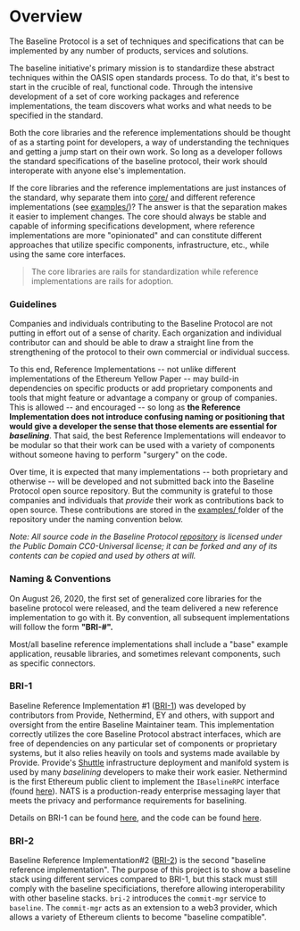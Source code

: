 # Overview

The Baseline Protocol is a set of techniques and specifications that can be implemented by any number of products, services and solutions.  

The baseline initiative's primary mission is to standardize these abstract techniques within the OASIS open standards process. To do that, it's best to start in the crucible of real, functional code. Through the intensive development of a set of core working packages and reference implementations, the team discovers what works and what needs to be specified in the standard.

Both the core libraries and the reference implementations should be thought of as a starting point for developers, a way of understanding the techniques and getting a jump start on their own work. So long as a developer follows the standard specifications of the baseline protocol, their work should interoperate with anyone else's implementation. 

If the core libraries and the reference implementations are just instances of the standard, why separate them into [core/](https://github.com/ethereum-oasis/baseline/tree/master/core) and different reference implementations \(see [examples/](https://github.com/ethereum-oasis/baseline/tree/master/examples)\)?  The answer is that the separation makes it easier to implement changes. The core should always be stable and capable of informing specifications development, where reference implementations are more "opinionated" and can constitute different approaches that utilize specific components, infrastructure, etc., while using the same core interfaces.

> The core libraries are rails for standardization while reference implementations are rails for adoption.

### Guidelines

Companies and individuals contributing to the Baseline Protocol are not putting in effort out of a sense of charity. Each organization and individual contributor can and should be able to draw a straight line from the strengthening of the protocol to their own commercial or individual success.

To this end, Reference Implementations -- not unlike different implementations of the Ethereum Yellow Paper -- may build-in dependencies on specific products or add proprietary components and tools that might feature or advantage a company or group of companies. This is allowed -- and encouraged -- so long as **the Reference Implementation does not introduce confusing naming or positioning that would give a developer the sense that those elements are essential for** _**baselining**_. That said, the best Reference Implementations will endeavor to be modular so that their work can be used with a variety of components without someone having to perform "surgery" on the code.

Over time, it is expected that many implementations -- both proprietary and otherwise -- will be developed and not submitted back into the Baseline Protocol open source repository. But the community is grateful to those companies and individuals that _provide_ their work as contributions back to open source. These contributions are stored in the [examples/ ](https://github.com/ethereum-oasis/baseline/tree/master/examples)folder of the repository under the naming convention below.

_Note: All source code in the Baseline Protocol_ [_repository_](https://github.com/ethereum-oasis/baseline) _is licensed under the Public Domain CC0-Universal license; it can be forked and any of its contents can be copied and used by others at will._

### Naming & Conventions

On August 26, 2020, the first set of generalized core libraries for the baseline protocol were released, and the team delivered a new reference implementation to go with it. By convention, all subsequent implementations will follow the form **"BRI-\#".**

Most/all baseline reference implementations shall include a "base" example application, reusable libraries, and sometimes relevant components, such as specific connectors.

### **BRI-1**

Baseline Reference Implementation \#1 \([BRI-1](bri-1/)\) was developed by contributors from Provide, Nethermind, EY and others, with support and oversight from the entire Baseline Maintainer team. This implementation correctly utilizes the core Baseline Protocol abstract interfaces, which are free of dependencies on any particular set of components or proprietary systems, but it also relies heavily on tools and systems made available by Provide. Provide's [Shuttle](https://shuttle.provide.services/waitlist) infrastructure deployment and manifold system is used by many _baselining_ developers to make their work easier. Nethermind is the first Ethereum public client to implement the `IBaselineRPC` interface \(found [here](https://github.com/ethereum-oasis/baseline/tree/master/core/api#interfaces)\). NATS is a production-ready enterprise messaging layer that meets the privacy and performance requirements for baselining. 

Details on BRI-1 can be found [here](bri-1/), and the code can be found [here](https://github.com/ethereum-oasis/baseline/tree/master/examples/bri-1). 

### **BRI-2**

 Baseline Reference Implementation\#2 \([BRI-2](bri-2.md)\) is the second "baseline reference implementation". The purpose of this project is to show a baseline stack using different services compared to BRI-1, but this stack must still comply with the baseline specificiations, therefore allowing interoperability with other baseline stacks. `bri-2` introduces the `commit-mgr` service to `baseline`. The `commit-mgr` acts as an extension to a web3 provider, which allows a variety of Ethereum clients to become "baseline compatible".

